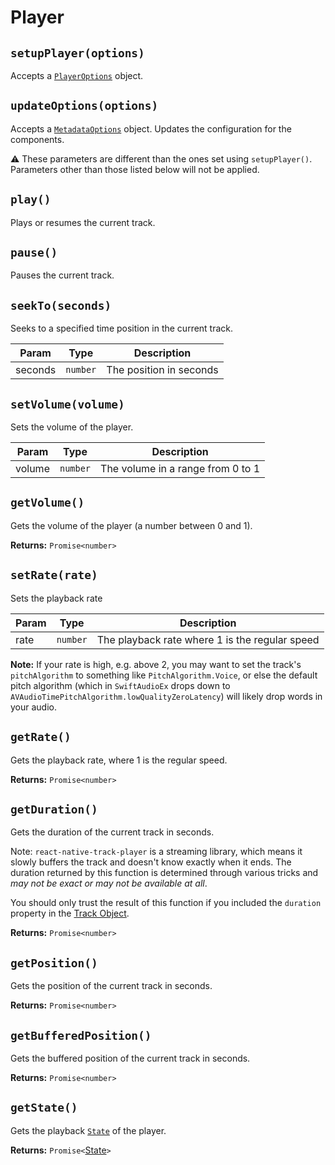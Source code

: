 # Player

## `setupPlayer(options)`

Accepts a [`PlayerOptions`](../objects/metadata-options.md) object.

## `updateOptions(options)`

Accepts a [`MetadataOptions`](../objects/metadata-options.md) object. Updates
the configuration for the components.


:warning: These parameters are different than the ones set using `setupPlayer()`.
Parameters other than those listed below will not be applied.

## `play()`
Plays or resumes the current track.

## `pause()`
Pauses the current track.

## `seekTo(seconds)`
Seeks to a specified time position in the current track.

| Param   | Type     | Description             |
| ------- | -------- | ----------------------- |
| seconds | `number` | The position in seconds |

## `setVolume(volume)`
Sets the volume of the player.

| Param  | Type     | Description                       |
| ------ | -------- | --------------------------------- |
| volume | `number` | The volume in a range from 0 to 1 |

## `getVolume()`
Gets the volume of the player (a number between 0 and 1).

**Returns:** `Promise<number>`

## `setRate(rate)`
Sets the playback rate

| Param  | Type     | Description                       |
| ------ | -------- | --------------------------------- |
| rate   | `number` | The playback rate where 1 is the regular speed |

**Note:** If your rate is high, e.g. above 2, you may want to set the track's `pitchAlgorithm` to something like `PitchAlgorithm.Voice`, or else the default pitch algorithm (which in `SwiftAudioEx` drops down to `AVAudioTimePitchAlgorithm.lowQualityZeroLatency`) will likely
drop words in your audio.

## `getRate()`
Gets the playback rate, where 1 is the regular speed.

**Returns:** `Promise<number>`

## `getDuration()`
Gets the duration of the current track in seconds.

Note: `react-native-track-player` is a streaming library, which means it slowly buffers the track and doesn't know exactly when it ends.
The duration returned by this function is determined through various tricks and *may not be exact or may not be available at all*.

You should only trust the result of this function if you included the `duration` property in the [Track Object](../objects/track.md).

**Returns:** `Promise<number>`

## `getPosition()`
Gets the position of the current track in seconds.

**Returns:** `Promise<number>`

## `getBufferedPosition()`
Gets the buffered position of the current track in seconds.

**Returns:** `Promise<number>`

## `getState()`
Gets the playback [`State`](../constants/state.md) of the player.

**Returns:** `Promise<`[State](../constants/state.md)`>`
